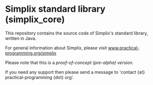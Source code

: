 # Simplix standard library (simplix_core)

This repository contains the source code of Simplix's standard library, written in Java.

For general information about Simplix, please visit www.practical-programming.org/simplix

Please note that this is a _proof-of-concept (pre-alpha) version_.

If you need any support then please send a message to 'contact {at} practical-programming {dot} org'.
